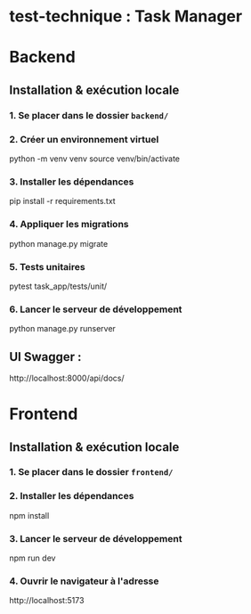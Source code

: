 # test-technique : Task Manager

# Backend

## Installation & exécution locale

### 1. Se placer dans le dossier `backend/`
### 2. Créer un environnement virtuel
python -m venv venv
source venv/bin/activate
### 3. Installer les dépendances
pip install -r requirements.txt
### 4. Appliquer les migrations
python manage.py migrate
### 5. Tests unitaires
pytest task_app/tests/unit/
### 6. Lancer le serveur de développement
python manage.py runserver

## UI Swagger : 
http://localhost:8000/api/docs/


# Frontend

## Installation & exécution locale

### 1. Se placer dans le dossier `frontend/`
### 2. Installer les dépendances
npm install
### 3. Lancer le serveur de développement
npm run dev
### 4. Ouvrir le navigateur à l'adresse 
http://localhost:5173
